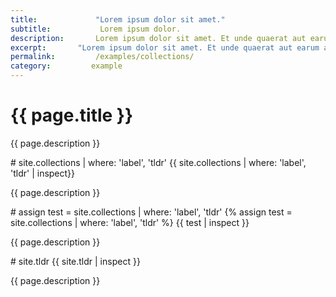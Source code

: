 ```yaml
---
title:             "Lorem ipsum dolor sit amet."
subtitle:           Lorem ipsum dolor.
description:       Lorem ipsum dolor sit amet. Et unde quaerat aut earum animi aut explicabo saepe qui quibusdam accusamus ut velit asperiores vel natus temporibus. Qui sapiente saepe qui totam saepe est suscipit quia vel error provident cum omnis eius aut galisum rem nulla dolor? Qui internos voluptas est nulla odit est temporibus expedita eos quidem cumque. Ea voluptates eligendi quo rerum libero et molestiae harum vel fugit magni et cupiditate optio At quia consequuntur ut exercitationem laboriosam. Cum blanditiis voluptatibus At amet sunt At quia deleniti id quibusdam neque ut odio placeat.
excerpt:       "Lorem ipsum dolor sit amet. Et unde quaerat aut earum animi aut explicabo saepe qui quibusdam accusamus ut velit asperiores vel natus temporibus."
permalink:         /examples/collections/
category:         example
---
```

<h1>{{ page.title }}</h1>
<p class = "text-justify">{{ page.description }}</p>
# site.collections | where: 'label', 'tldr'
{{ site.collections | where: 'label', 'tldr' | inspect}}
<p class = "text-justify">{{ page.description }}</p>
# assign test = site.collections | where: 'label', 'tldr'
{% assign test =  site.collections | where: 'label', 'tldr' %}
{{ test  | inspect }}
<p class = "text-justify">{{ page.description }}</p>
# site.tldr
{{ site.tldr | inspect  }}
<p class = "text-justify">{{ page.description }}</p>